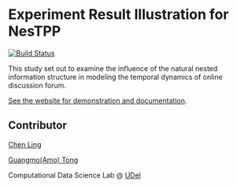 # Experiment Result Illustration for NesTPP

[![Build Status](https://travis-ci.org/nicolas-van/bootstrap-4-github-pages.svg?branch=master)](https://travis-ci.org/nicolas-van/bootstrap-4-github-pages)

This study set out to examine the influence of the natural nested information structure in modeling the temporal dynamics of online discussion forum.

[See the website for demonstration and documentation](https://lingchen0331.github.io/NesTPP_illustration/).

## Contributor
[Chen Ling](mailto:lingchen@udel.edu)   

[Guangmo(Amo) Tong](http://udel.edu/~amotong/)  

Computational Data Science Lab @ [UDel](https://www.cis.udel.edu/)

